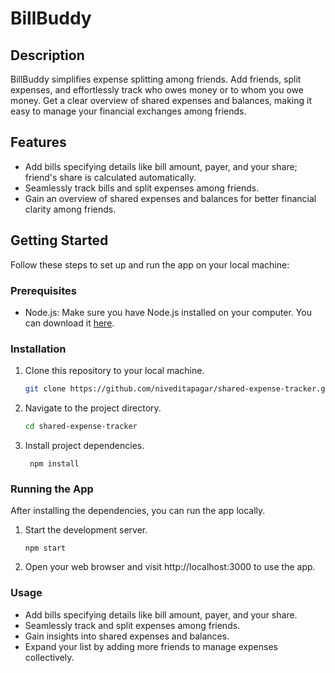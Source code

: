 # BillBuddy

## Description

BillBuddy simplifies expense splitting among friends. Add friends, split expenses, and effortlessly track who owes money or to whom you owe money. Get a clear overview of shared expenses and balances, making it easy to manage your financial exchanges among friends.

## Features

- Add bills specifying details like bill amount, payer, and your share; friend's share is calculated automatically.
- Seamlessly track bills and split expenses among friends.
- Gain an overview of shared expenses and balances for better financial clarity among friends.

## Getting Started

Follow these steps to set up and run the app on your local machine:

### Prerequisites

- Node.js: Make sure you have Node.js installed on your computer. You can download it [here](https://nodejs.org/).

### Installation

1. Clone this repository to your local machine.
   ```bash
   git clone https://github.com/niveditapagar/shared-expense-tracker.git
   ```
1. Navigate to the project directory.

   ```bash
   cd shared-expense-tracker
   ```

1. Install project dependencies.
   ```
    npm install
   ```

### Running the App

After installing the dependencies, you can run the app locally.

1. Start the development server.
   ```
   npm start
   ```
1. Open your web browser and visit http://localhost:3000 to use the app.

### Usage

- Add bills specifying details like bill amount, payer, and your share.
- Seamlessly track and split expenses among friends.
- Gain insights into shared expenses and balances.
- Expand your list by adding more friends to manage expenses collectively.
